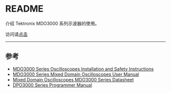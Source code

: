 <!-- README.md --- 
;; 
;; Description: 
;; Author: Hongyi Wu(吴鸿毅)
;; Email: wuhongyi@qq.com 
;; Created: 五 11月 23 13:24:41 2018 (+0800)
;; Last-Updated: 五 11月 23 13:51:20 2018 (+0800)
;;           By: Hongyi Wu(吴鸿毅)
;;     Update #: 3
;; URL: http://wuhongyi.cn -->

# README

介绍 Tektronix MDO3000 系列示波器的使用。

访问请[点击](https://pkunucexp.github.io/Oscilloscope/)

----

## 参考

- [MDO3000 Series Oscilloscopes Installation and Safety Instructions](https://pkunucexp.github.io/Oscilloscope/pdf/MDO3000-Installation-and-Safety-Instructions_10.pdf)
- [MDO3000 Series Mixed Domain Oscilloscopes User Manual](https://pkunucexp.github.io/Oscilloscope/pdf/OscilloscopeMDO3000-User_Manual.pdf)
- [Mixed Domain Oscilloscopes MDO3000 Series Datasheet](https://pkunucexp.github.io/Oscilloscope/pdf/TEKTRONIX-MDO3104-Datasheet.pdf)
- [DPO3000 Series Programmer Manual](https://pkunucexp.github.io/Oscilloscope/pdf/dpo3000_programmermanual.pdf)

<!-- README.md ends here -->
